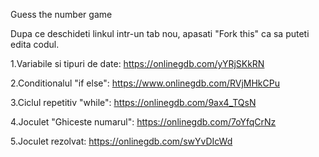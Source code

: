 Guess the number game

Dupa ce deschideti linkul intr-un tab nou, apasati "Fork this" ca sa puteti edita codul.

1.Variabile si tipuri de date: https://onlinegdb.com/yYRjSKkRN

2.Conditionalul "if else": https://www.onlinegdb.com/RVjMHkCPu

3.Ciclul repetitiv "while": https://onlinegdb.com/9ax4_TQsN

4.Joculet "Ghiceste numarul": https://onlinegdb.com/7oYfqCrNz

5.Joculet rezolvat: https://onlinegdb.com/swYvDIcWd


